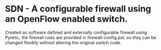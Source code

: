 # SDN - A configurable firewall using an OpenFlow enabled switch. 
Created an software defined and externally configurable firewall using Pyretic, the firewall rules are provided in firewall-config.pol, so they can be changed flexibly without altering the original switch code.
